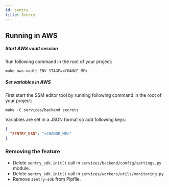```yaml
---
id: sentry
title: Sentry
---
```


## Running in AWS

##### Start AWS vault session

Run following command in the root of your project:

```shell
make aws-vault ENV_STAGE=<CHANGE_ME>
```

##### Set variables in AWS

First start the SSM editor tool by running following command in the root of your project:

```shell
make -C services/backend secrets
```

Variables are set in a JSON format so add following keys:

```json
{
  "SENTRY_DSN": "<CHANGE_ME>"
}
```

### Removing the feature

- Delete `sentry_sdk.init()` call in `services/backend/config/settings.py` module.
- Delete `sentry_sdk.init()` call in `services/workers/utils/monitoring.py`
- Remove `sentry-sdk` from Pipfile.

